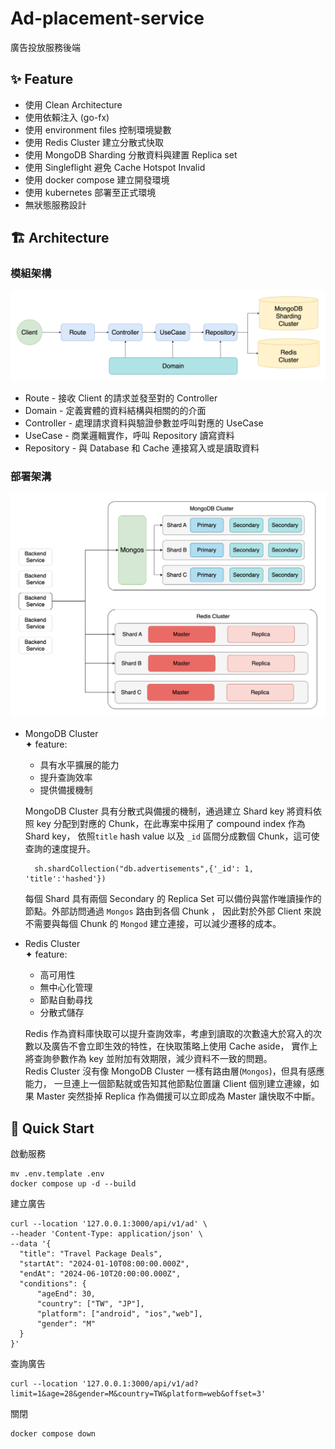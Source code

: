 # Ad-placement-service
廣告投放服務後端
## ✨ Feature
* 使用 Clean Architecture 
* 使用依賴注入 (go-fx)
* 使用 environment files 控制環境變數
* 使用 Redis Cluster 建立分散式快取
* 使用 MongoDB Sharding 分散資料與建置 Replica set
* 使用 Singleflight 避免 Cache Hotspot Invalid
* 使用 docker compose 建立開發環境
* 使用 kubernetes 部署至正式環境
* 無狀態服務設計
## 🏗️ Architecture
### 模組架構
![module_block.png](./assets/module_block.png)
* Route - 接收 Client 的請求並發至對的 Controller
* Domain - 定義實體的資料結構與相關的的介面
* Controller - 處理請求資料與驗證參數並呼叫對應的 UseCase
* UseCase - 商業邏輯實作，呼叫 Repository 讀寫資料
* Repository - 與 Database 和 Cache 連接寫入或是讀取資料
### 部署架溝
![deployment_architecture.png](./assets/deployment_architecture.png)
* MongoDB Cluster    
  ✦ feature:
    * 具有水平擴展的能力
    * 提升查詢效率
    * 提供備援機制   
  
  MongoDB Cluster 具有分散式與備援的機制，通過建立 Shard key 將資料依照 key 分配到對應的 Chunk，在此專案中採用了 compound index 作為 Shard key，
  依照`title` hash value 以及 `_id` 區間分成數個 Chunk，這可使查詢的速度提升。
  ```shell
    sh.shardCollection("db.advertisements",{'_id': 1, 'title':'hashed'})
  ```
  每個 Shard 具有兩個 Secondary 的 Replica Set 可以備份與當作唯讀操作的節點。外部訪問通過 `Mongos` 路由到各個 Chunk ，
因此對於外部 Client 來說不需要與每個 Chunk 的 `Mongod` 建立連接，可以減少遷移的成本。
    
     
* Redis Cluster  
  ✦ feature:
    * 高可用性
    * 無中心化管理
    * 節點自動尋找
    * 分散式儲存        

  Redis 作為資料庫快取可以提升查詢效率，考慮到讀取的次數遠大於寫入的次數以及廣告不會立即生效的特性，在快取策略上使用 Cache aside，
  實作上將查詢參數作為 key 並附加有效期限，減少資料不一致的問題。   
  Redis Cluster 沒有像 MongoDB Cluster 一樣有路由層(`Mongos`)，但具有感應能力，
  一旦連上一個節點就或告知其他節點位置讓 Client 個別建立連線，如果 Master 突然掛掉 Replica 作為備援可以立即成為 Master 讓快取不中斷。
## 🚀 Quick Start
啟動服務
```shell
mv .env.template .env
docker compose up -d --build 
```
建立廣告
```shell
curl --location '127.0.0.1:3000/api/v1/ad' \
--header 'Content-Type: application/json' \
--data '{
  "title": "Travel Package Deals",
  "startAt": "2024-01-10T08:00:00.000Z",
  "endAt": "2024-06-10T20:00:00.000Z",
  "conditions": {
      "ageEnd": 30,
      "country": ["TW", "JP"],
      "platform": ["android", "ios","web"],
      "gender": "M"
  }
}'
```
查詢廣告
```shell
curl --location '127.0.0.1:3000/api/v1/ad?limit=1&age=28&gender=M&country=TW&platform=web&offset=3' 
```
關閉
```shell
docker compose down
```